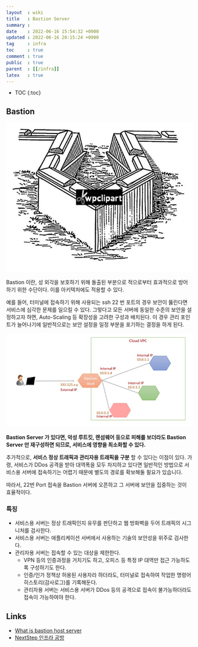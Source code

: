 ```yaml
---
layout  : wiki
title   : Bastion Server
summary : 
date    : 2022-06-16 15:54:32 +0900
updated : 2022-06-16 20:15:24 +0900
tag     : infra
toc     : true
comment : true
public  : true
parent  : [[/infra]]
latex   : true
---
```

* TOC
{:toc}

## Bastion

![](/resource/wiki/infra-bastion/bastion.png)

Bastion 이란, 성 외각을 보호하기 위해 돌출된 부분으로 적으로부터 효과적으로 방어하기 위한 수단이다. 이를 아키텍처에도 적용할 수 있다.

예를 들어, 터미널에 접속하기 위해 사용되는 ssh 22 번 포트의 경우 보안이 뚫린다면 서비스에 심각한 문제를 일으킬 수 있다. 그렇다고 모든 서버에 동일한 수준의 보안을 설정하고자 하면, Auto-Scaling 등 확장성을 고려한 구성과 배치된다. 이 경우 관리 포인트가 늘어나기에 일반적으로는 보안 설정을 일정 부분을 포기하는 결정을 하게 된다.

![](/resource/wiki/infra-bastion/bastion2.jpg)

__Bastion Server 가 있다면, 악성 루트킷, 랜섬웨어 등으로 피해를 보더라도 Bastion Server 만 재구성하면 되므로, 서비스에 영향을 최소화할 수 있다.__

추가적으로, __서비스 정상 트래픽과 관리자용 트래픽을 구분__ 할 수 있다는 이점이 있다. 가령, 서비스가 DDos 공격을 받아 대역폭을 모두 차지하고 있다면 일반적인 방법으로 서비스용 서버에 접속하기는 어렵기 때문에 별도의 경로를 확보해둘 필요가 있습니다.

따라서, 22번 Port 접속을 Bastion 서버에 오픈하고 그 서버에 보안을 집중하는 것이 효율적이다.

### 특징

- 서비스용 서버는 정상 트래픽인지 유무를 판단하고 웹 방화벽을 두어 트래픽의 시그니처를 검사한다.
- 서비스용 서버는 애플리케이션 서버에서 사용하는 기술의 보안성을 위주로 검사한다.
- 관리자용 서버는 접속할 수 있는 대상을 제한한다.
  - VPN 등의 인증과정을 거치기도 하고, 오피스 등 특정 IP 대역만 접근 가능하도록 구성하기도 한다.
  - 인증/인가 정책상 허용된 사용자라 하더라도, 터미널로 접속하여 작업한 명령어 히스토리(감사로그)를 기록해둔다.
  - 관리자용 서버는 서비스용 서버가 DDos 등의 공격으로 접속이 불가능하더라도 접속이 가능하여야 한다.

## Links

- [What is bastion host server](https://www.learningjournal.guru/article/public-cloud-infrastructure/what-is-bastion-host-server/)
- [NextStep 인프라 공방](https://edu.nextstep.camp/)